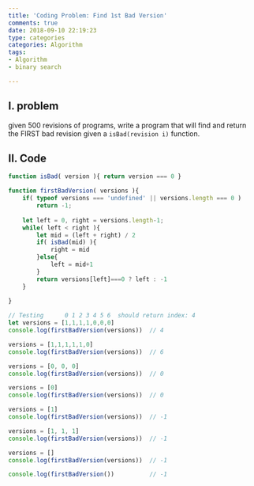 ```yaml
---
title: 'Coding Problem: Find 1st Bad Version'
comments: true
date: 2018-09-10 22:19:23
type: categories
categories: Algorithm
tags:
- Algorithm
- binary search

---
```






## I. problem

given 500 revisions of programs,  write a program that will find and return the FIRST bad revision given a `isBad(revision i)` function.



## II. Code

```js
function isBad( version ){ return version === 0 }

function firstBadVersion( versions ){
    if( typeof versions === 'undefined' || versions.length === 0 ) 
        return -1;
    
    let left = 0, right = versions.length-1;
    while( left < right ){
        let mid = (left + right) / 2
        if( isBad(mid) ){
            right = mid
        }else{
            left = mid+1
        }
        return versions[left]===0 ? left : -1
    }
 
}

// Testing		0 1 2 3 4 5 6  should return index: 4
let versions = [1,1,1,1,0,0,0]
console.log(firstBadVersion(versions))  // 4

versions = [1,1,1,1,1,0]
console.log(firstBadVersion(versions))  // 6

versions = [0, 0, 0]
console.log(firstBadVersion(versions))  // 0

versions = [0]
console.log(firstBadVersion(versions))  // 0

versions = [1]
console.log(firstBadVersion(versions))  // -1

versions = [1, 1, 1]
console.log(firstBadVersion(versions))  // -1

versions = []
console.log(firstBadVersion(versions))  // -1

console.log(firstBadVersion())  		// -1
```


